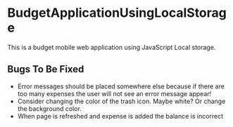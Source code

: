 # BudgetApplicationUsingLocalStorage
This is a budget mobile web application using JavaScript Local storage.

## Bugs To Be Fixed
* Error messages should be placed somewhere  else because if there are too many expenses the user will not see an error message appear!
* Consider changing the color of the trash icon. Maybe white? Or change the background color.
* When page is refreshed and expense is added the balance is incorrect